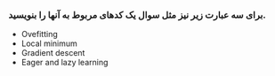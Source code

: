 ### برای سه عبارت زیر نیز مثل سوال یک کدهای مربوط به آنها را بنویسید.

- Ovefitting
- Local minimum
- Gradient descent
- Eager and lazy learning

